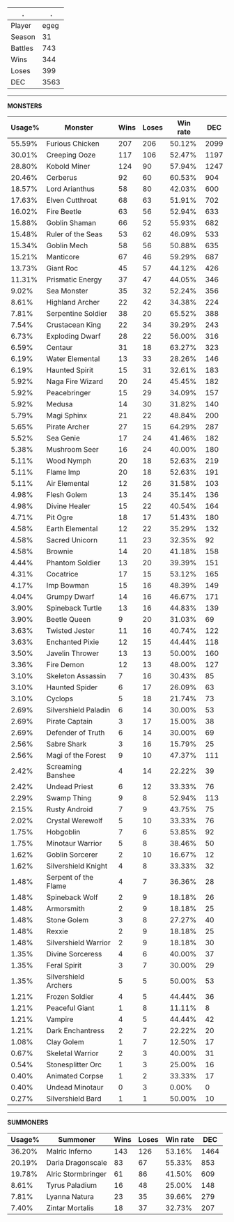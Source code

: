 .|.
|-|-
Player|egeg
Season|31
Battles|743
Wins|344
Loses|399
DEC|3563

---
**MONSTERS**

Usage%|Monster|Wins|Loses|Win rate|DEC|
-|-|-|-|-|-|
55.59%|Furious Chicken|207|206|50.12%|2099|
30.01%|Creeping Ooze|117|106|52.47%|1197|
28.80%|Kobold Miner|124|90|57.94%|1247|
20.46%|Cerberus|92|60|60.53%|904|
18.57%|Lord Arianthus|58|80|42.03%|600|
17.63%|Elven Cutthroat|68|63|51.91%|702|
16.02%|Fire Beetle|63|56|52.94%|633|
15.88%|Goblin Shaman|66|52|55.93%|682|
15.48%|Ruler of the Seas|53|62|46.09%|533|
15.34%|Goblin Mech|58|56|50.88%|635|
15.21%|Manticore|67|46|59.29%|687|
13.73%|Giant Roc|45|57|44.12%|426|
11.31%|Prismatic Energy|37|47|44.05%|346|
9.02%|Sea Monster|35|32|52.24%|356|
8.61%|Highland Archer|22|42|34.38%|224|
7.81%|Serpentine Soldier|38|20|65.52%|388|
7.54%|Crustacean King|22|34|39.29%|243|
6.73%|Exploding Dwarf|28|22|56.00%|316|
6.59%|Centaur|31|18|63.27%|323|
6.19%|Water Elemental|13|33|28.26%|146|
6.19%|Haunted Spirit|15|31|32.61%|183|
5.92%|Naga Fire Wizard|20|24|45.45%|182|
5.92%|Peacebringer|15|29|34.09%|157|
5.92%|Medusa|14|30|31.82%|140|
5.79%|Magi Sphinx|21|22|48.84%|200|
5.65%|Pirate Archer|27|15|64.29%|287|
5.52%|Sea Genie|17|24|41.46%|182|
5.38%|Mushroom Seer|16|24|40.00%|180|
5.11%|Wood Nymph|20|18|52.63%|219|
5.11%|Flame Imp|20|18|52.63%|191|
5.11%|Air Elemental|12|26|31.58%|103|
4.98%|Flesh Golem|13|24|35.14%|136|
4.98%|Divine Healer|15|22|40.54%|164|
4.71%|Pit Ogre|18|17|51.43%|180|
4.58%|Earth Elemental|12|22|35.29%|132|
4.58%|Sacred Unicorn|11|23|32.35%|92|
4.58%|Brownie|14|20|41.18%|158|
4.44%|Phantom Soldier|13|20|39.39%|151|
4.31%|Cocatrice|17|15|53.12%|165|
4.17%|Imp Bowman|15|16|48.39%|149|
4.04%|Grumpy Dwarf|14|16|46.67%|171|
3.90%|Spineback Turtle|13|16|44.83%|139|
3.90%|Beetle Queen|9|20|31.03%|69|
3.63%|Twisted Jester|11|16|40.74%|122|
3.63%|Enchanted Pixie|12|15|44.44%|118|
3.50%|Javelin Thrower|13|13|50.00%|160|
3.36%|Fire Demon|12|13|48.00%|127|
3.10%|Skeleton Assassin|7|16|30.43%|85|
3.10%|Haunted Spider|6|17|26.09%|63|
3.10%|Cyclops|5|18|21.74%|73|
2.69%|Silvershield Paladin|6|14|30.00%|53|
2.69%|Pirate Captain|3|17|15.00%|38|
2.69%|Defender of Truth|6|14|30.00%|69|
2.56%|Sabre Shark|3|16|15.79%|25|
2.56%|Magi of the Forest|9|10|47.37%|111|
2.42%|Screaming Banshee|4|14|22.22%|39|
2.42%|Undead Priest|6|12|33.33%|76|
2.29%|Swamp Thing|9|8|52.94%|113|
2.15%|Rusty Android|7|9|43.75%|75|
2.02%|Crystal Werewolf|5|10|33.33%|76|
1.75%|Hobgoblin|7|6|53.85%|92|
1.75%|Minotaur Warrior|5|8|38.46%|50|
1.62%|Goblin Sorcerer|2|10|16.67%|12|
1.62%|Silvershield Knight|4|8|33.33%|32|
1.48%|Serpent of the Flame|4|7|36.36%|28|
1.48%|Spineback Wolf|2|9|18.18%|26|
1.48%|Armorsmith|2|9|18.18%|25|
1.48%|Stone Golem|3|8|27.27%|40|
1.48%|Rexxie|2|9|18.18%|25|
1.48%|Silvershield Warrior|2|9|18.18%|30|
1.35%|Divine Sorceress|4|6|40.00%|37|
1.35%|Feral Spirit|3|7|30.00%|29|
1.35%|Silvershield Archers|5|5|50.00%|53|
1.21%|Frozen Soldier|4|5|44.44%|36|
1.21%|Peaceful Giant|1|8|11.11%|8|
1.21%|Vampire|4|5|44.44%|42|
1.21%|Dark Enchantress|2|7|22.22%|20|
1.08%|Clay Golem|1|7|12.50%|17|
0.67%|Skeletal Warrior|2|3|40.00%|31|
0.54%|Stonesplitter Orc|1|3|25.00%|16|
0.40%|Animated Corpse|1|2|33.33%|17|
0.40%|Undead Minotaur|0|3|0.00%|0|
0.27%|Silvershield Bard|1|1|50.00%|10|

---
**SUMMONERS**

Usage%|Summoner|Wins|Loses|Win rate|DEC|
-|-|-|-|-|-|
36.20%|Malric Inferno|143|126|53.16%|1464|
20.19%|Daria Dragonscale|83|67|55.33%|853|
19.78%|Alric Stormbringer|61|86|41.50%|609|
8.61%|Tyrus Paladium|16|48|25.00%|148|
7.81%|Lyanna Natura|23|35|39.66%|279|
7.40%|Zintar Mortalis|18|37|32.73%|207|
